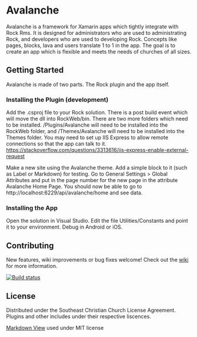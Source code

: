 # Avalanche

Avalanche is a framework for Xamarin apps which tightly integrate with Rock Rms. It is designed for administrators who are used to administrating Rock, and developers who are used to developing Rock. Concepts like pages, blocks, lava and users translate 1 to 1 in the app. The goal is to create an app which is flexible and meets the needs of churches of all sizes.

## Getting Started

Avalanche is made of two parts. The Rock plugin and the app itself.

### Installing the Plugin (development)

Add the .csproj file to your Rock solution. There is a post build event which will move the dll into RockWeb/bin. There are two more folders which need to be installed. /Plugins/Avalanche will need to be installed into the RockWeb folder, and /Themes/Avalanche will need to be installed into the Themes folder. You may need to set up IIS Express to allow remote connections so that the app can talk to it. https://stackoverflow.com/questions/3313616/iis-express-enable-external-request

Make a new site using the Avalanche theme. Add a simple block to it (such as Label or Markdown) for testing. Go to General Settings > Global Attributes and put in the page number for the new page in the attribute Avalanche Home Page. You should now be able to go to http://localhost:6229/api/avalanche/home and see data.

### Installing the App

Open the solution in Visual Studio. Edit the file Utilities/Constants and point it to your environment. Debug in Android or iOS.

## Contributing

New features, wiki improvements or bug fixes welcome! Check out the [wiki](https://github.com/secc/Avalanche/wiki)
 for more information. 
 
[![Build status](https://build.appcenter.ms/v0.1/apps/58278ba1-767b-474b-ba5b-228a3629a64e/branches/master/badge)](https://appcenter.ms)
 
## License

Distributed under the Southeast Christian Church License Agreement. Plugins and other includes under their respective liscences.

[Markdown View](https://github.com/aloisdeniel/MarkdownView) used under MIT license 
